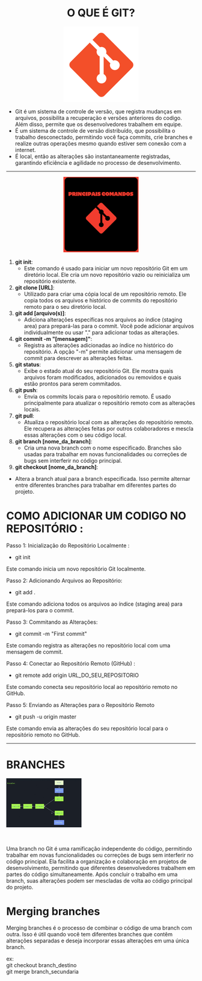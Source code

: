 <h1 <p align="center">O QUE É GIT?</h1> 

<p align="center"><img src="/image/git.png" alt="Descrição da imagem" width=200 heigth=300>

 - Git é um sistema de controle de versão, que registra mudanças em arquivos, possibilita a recuperação e versões anteriores do codigo. Além disso, permite que os desenvolvedores trabalhem em equipe.
 - É um sistema de controle de versão distribuído, que possibilita o trabalho desconectado, permitindo você faça commits, crie branches e realize outras operações mesmo quando estiver sem conexão com a internet. 
 - É local, então as alterações são instantaneamente registradas, garantindo eficiência e agilidade no processo de desenvolvimento. 

---

<p align="center"><img src="/image/comandos.png" alt="Descrição da imagem" width=200 heigth=300>

1. **git init**:
    - Este comando é usado para iniciar um novo repositório Git em um diretório local. Ele cria um novo repositório vazio ou reinicializa um repositório existente.
2. **git clone [URL]**:
    - Utilizado para criar uma cópia local de um repositório remoto. Ele copia todos os arquivos e histórico de commits do repositório remoto para o seu diretório local.
3. **git add [arquivo(s)]**:
    - Adiciona alterações específicas nos arquivos ao índice (staging area) para prepará-las para o commit. Você pode adicionar arquivos individualmente ou usar "." para adicionar todas as alterações.
4. **git commit -m "[mensagem]"**:
    - Registra as alterações adicionadas ao índice no histórico do repositório. A opção "-m" permite adicionar uma mensagem de commit para descrever as alterações feitas.
5. **git status**:
    - Exibe o estado atual do seu repositório Git. Ele mostra quais arquivos foram modificados, adicionados ou removidos e quais estão prontos para serem commitados.
6. **git push**:
    - Envia os commits locais para o repositório remoto. É usado principalmente para atualizar o repositório remoto com as alterações locais.
7. **git pull**:
    - Atualiza o repositório local com as alterações do repositório remoto. Ele recupera as alterações feitas por outros colaboradores e mescla essas alterações com o seu código local.
8. **git branch [nome_da_branch]**:
    - Cria uma nova branch com o nome especificado. Branches são usadas para trabalhar em novas funcionalidades ou correções de bugs sem interferir no código principal.
9. **git checkout [nome_da_branch]**:
- Altera a branch atual para a branch especificada. Isso permite alternar entre diferentes branches para trabalhar em diferentes partes do projeto.

<h1>COMO ADICIONAR UM CODIGO NO REPOSITÓRIO :</h1>

Passo 1: Inicialização do Repositório Localmente :

 - git init

Este comando inicia um novo repositório Git localmente.

Passo 2: Adicionando Arquivos ao Repositório:

- git add .

Este comando adiciona todos os arquivos ao índice (staging area) para prepará-los para o commit.

Passo 3: Commitando as Alterações:

- git commit -m "First commit"

Este comando registra as alterações no repositório local com uma mensagem de commit.

Passo 4: Conectar ao Repositório Remoto (GitHub) :

- git remote add origin URL_DO_SEU_REPOSITORIO

Este comando conecta seu repositório local ao repositório remoto no GitHub.

Passo 5: Enviando as Alterações para o Repositório Remoto

- git push -u origin master

Este comando envia as alterações do seu repositório local para o repositório remoto no GitHub.

---
# **BRANCHES**

<img src="/image/branch.png" alt="Descrição da imagem" width=200 heigth=300>

<br><p>Uma branch no Git é uma ramificação independente do código, permitindo trabalhar em novas funcionalidades ou correções de bugs sem interferir no código principal. Ela facilita a organização e colaboração em projetos de desenvolvimento, permitindo que diferentes desenvolvedores trabalhem em partes do código simultaneamente. Após concluir o trabalho em uma branch, suas alterações podem ser mescladas de volta ao código principal do projeto.</p>

# **Merging branches**

Merging branches é o processo de combinar o código de uma branch com outra. Isso é útil quando você tem diferentes branches que contêm alterações separadas e deseja incorporar essas alterações em uma única branch.

ex: <br>
git checkout branch_destino <br>
git merge branch_secundaria